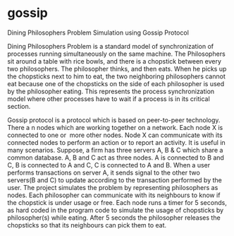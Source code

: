 # gossip
Dining Philosophers Problem Simulation using Gossip Protocol

Dining Philosophers Problem is a standard model of synchronization of
processes running simultaneously on the same machine. The Philosophers
sit around a table with rice bowls, and there is a chopstick between every
two philosophers. The philosopher thinks, and then eats. When he picks up
the chopsticks next to him to eat, the two neighboring philosophers cannot
eat because one of the chopsticks on the side of each philosopher is used
by the philosopher eating. This represents the process synchronization
model where other processes have to wait if a process is in its critical
section.


Gossip protocol is a protocol which is based on peer-to-peer technology.
There a ​n nodes which are working together on a network. Each node ​X is
connected to one or ​ more other nodes. Node ​X can communicate with its
connected nodes to perform an action or to report an activity. It is useful in
many scenarios. Suppose, a firm has three servers A, B & C which share a
common database. A, B and C act as three nodes. A is connected to B and
C, B is connected to A and C, C is connected to A and B. When a user
performs transactions on server A, it sends signal to the other two servers(B
and C) to update according to the transaction performed by the user.
The project simulates the problem by representing philosophers as nodes.
Each philosopher can communicate with its neighbours to know if the
chopstick is under usage or free. Each node runs a timer for 5 seconds, as
hard coded in the program code to simulate the usage of chopsticks by
philosopher(s) while eating. After 5 seconds the philosopher releases the
chopsticks so that its neighbours can pick them to eat.
